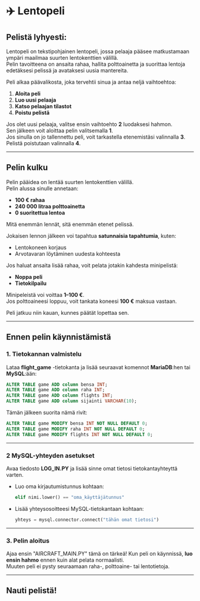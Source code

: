 # ✈️ Lentopeli

## Pelistä lyhyesti:
Lentopeli on tekstipohjainen lentopeli, jossa pelaaja pääsee matkustamaan ympäri maailmaa suurten lentokenttien välillä.  
Pelin tavoitteena on ansaita rahaa, hallita polttoainetta ja suorittaa lentoja edetäksesi pelissä ja avataksesi uusia mantereita.  

Peli alkaa päävalikosta, joka tervehtii sinua ja antaa neljä vaihtoehtoa:
1. **Aloita peli**  
2. **Luo uusi pelaaja**  
3. **Katso pelaajan tilastot**  
4. **Poistu pelistä**

Jos olet uusi pelaaja, valitse ensin vaihtoehto **2** luodaksesi hahmon.  
Sen jälkeen voit aloittaa pelin valitsemalla **1**.  
Jos sinulla on jo tallennettu peli, voit tarkastella etenemistäsi valinnalla **3**.  
Pelistä poistutaan valinnalla **4**.

---

## Pelin kulku
Pelin pääidea on lentää suurten lentokenttien välillä.  
Pelin alussa sinulle annetaan:
- **100 € rahaa**  
- **240 000 litraa polttoainetta**  
- **0 suoritettua lentoa**

Mitä enemmän lennät, sitä enemmän etenet pelissä.

Jokaisen lennon jälkeen voi tapahtua **satunnaisia tapahtumia**, kuten:
- Lentokoneen korjaus  
- Arvotavaran löytäminen uudesta kohteesta  

Jos haluat ansaita lisää rahaa, voit pelata jotakin kahdesta minipelistä:
- **Noppa peli**  
- **Tietokilpailu**

Minipeleistä voi voittaa **1–100 €**.  
Jos polttoaineesi loppuu, voit tankata koneesi **100 €** maksua vastaan.

Peli jatkuu niin kauan, kunnes päätät lopettaa sen.

---

## Ennen pelin käynnistämistä

### 1. Tietokannan valmistelu
Lataa **flight_game** -tietokanta ja lisää seuraavat komennot **MariaDB**:hen tai **MySQL**:ään:

```sql
ALTER TABLE game ADD column bensa INT;
ALTER TABLE game ADD column raha INT;
ALTER TABLE game ADD column flights INT;
ALTER TABLE game ADD column sijainti VARCHAR(10);
```

Tämän jälkeen suorita nämä rivit:
```sql
ALTER TABLE game MODIFY bensa INT NOT NULL DEFAULT 0;
ALTER TABLE game MODIFY raha INT NOT NULL DEFAULT 0;
ALTER TABLE game MODIFY flights INT NOT NULL DEFAULT 0;
```

---

### 2 MySQL-yhteyden asetukset
Avaa tiedosto **LOG_IN.PY** ja lisää sinne omat tietosi tietokantayhteyttä varten.

- Luo oma kirjautumistunnus kohtaan:
  ```python
  elif nimi.lower() == "oma_käyttäjätunnus"
  ```
- Lisää yhteysosoitteesi MySQL-tietokantaan kohtaan:
  ```python
  yhteys = mysql.connector.connect("tähän omat tietosi")
  ```

---

### 3. Pelin aloitus
Ajaa ensin "AIRCRAFT_MAIN.PY" tämä on tärkeä!
Kun peli on käynnissä, **luo ensin hahmo** ennen kuin alat pelata normaalisti.  
Muuten peli ei pysty seuraamaan raha-, polttoaine- tai lentotietoja.

---

## Nauti pelistä!

